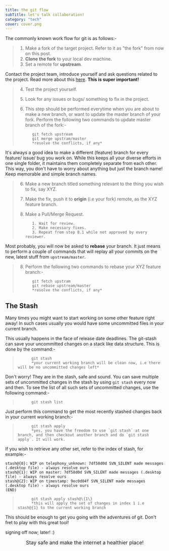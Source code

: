 ```yaml
---
title: the git flow
subTitle: let's talk collaboration!
category: "tech"
cover: cover.png
---
```


The commonly known work flow for git is as follows:-

> 1. Make a fork of the target project. Refer to it as "the fork" from now on this post.
> 2. **Clone the fork** to your local dev machine.
> 3. Set a remote for **upstream**.

Contact the project team, introduce yourself and ask questions related to the project. Read more about this [here](https://google.github.io/gsocguides/student/making-first-contact). **This is super important!**

> 4. Test the project yourself.
> 4. Look for any issues or bugs/ something to fix in the project.
> 5. This step should be performed everytime when you are about to make a new branch, or want to update the master branch of your fork. Perform the following two commands to update master branch of the fork:-
>
>           git fetch upstream
>           git merge upstram/master
>           *resolve the conflicts, if any*

It's always a good idea to make a different (feature) branch for every feature/ issue/ bug you work on. While this keeps all your diverse efforts in one single folder, it maintains them completely separate from each other. This way, you don't have to worry about anything but just the branch name! Keep memorable and simple branch names.

> 6. Make a new branch titled something relevant to the thing you wish to fix, say XYZ.
> 7. Make the fix, push it to  **origin**  (i.e your fork) remote, as the XYZ feature branch.
> 8. Make a Pull/Merge Request.
> 
>           1. Wait for review.
>           2. Make necessary fixes.
>           3. Repeat from step 8.1 while not approved by every reviewer.

Most probably, you will now be asked to **rebase** your branch. It just means to perform a couple of commands that will replay all your commits on the new, latest stuff from `upstream/master`.

> 8. Perform the following two commands to rebase your XYZ feature branch:-
> 
>           git fetch upstram
>           git rebase upstream/master
>           *resolve the conflicts, if any*

## The Stash
Many times you might want to start working on some other feature right away! In such cases usually you would have some uncommitted files in your current branch.

This usually happens in the face of release date deadlines. The git-stash can save your uncommitted changes on a stack like data structure. This is done by the command:-

>           git stash
>           *your current working branch will be clean now, i.e there will be no uncommitted changes left*

Don't worry! They are in the stash, safe and sound. 
You can save multiple sets of uncommitted changes in the stash by using `git stash` every now and then. To see the list of all such sets of uncommitted changes, use the following command:-

>           git stash list

Just perform this command to get the most recently stashed changes back in your current working branch:-

>           git stash apply
>           *yes, you have the freedom to use `git stash` at one branch, and then checkout another branch and do `git stash apply`. It will work.

If you wish to retrieve any other set, refer to the index of stash, for example:-

```
stash@{0}: WIP on telephony_unknown: 7df58d0d SVN_SILENT made messages (.desktop file) - always resolve ours
stash@{1}: WIP on master: 7df58d0d SVN_SILENT made messages (.desktop file) - always resolve ours
stash@{2}: WIP on timestamp: 9ec0d04f SVN_SILENT made messages (.desktop file) - always resolve ours
(END)
```
>           git stash apply stash@\{1\}
>           *this will apply the set of changes in index 1 i.e stash@{1} to the current working branch

This should be enough to get you going with the adventures of git. Don't fret to play with this great tool!

signing off now; later! :)
<p align='center'> <font size=3> Stay safe and make the internet a healthier place! </font></p>
